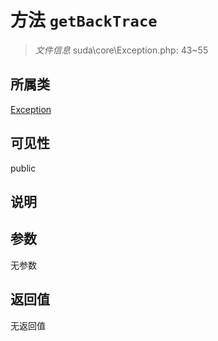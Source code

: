 # 方法 `getBackTrace`

> *文件信息* suda\core\Exception.php: 43~55

## 所属类 

[Exception](../Exception.md)

## 可见性

public

## 说明



## 参数


无参数


## 返回值

无返回值
